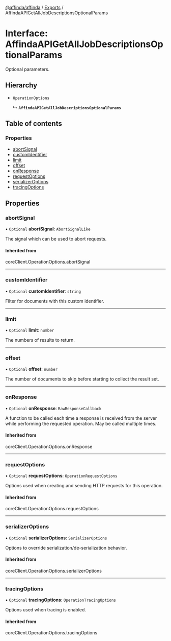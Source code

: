 [@affinda/affinda](../README.md) / [Exports](../modules.md) / AffindaAPIGetAllJobDescriptionsOptionalParams

# Interface: AffindaAPIGetAllJobDescriptionsOptionalParams

Optional parameters.

## Hierarchy

- `OperationOptions`

  ↳ **`AffindaAPIGetAllJobDescriptionsOptionalParams`**

## Table of contents

### Properties

- [abortSignal](AffindaAPIGetAllJobDescriptionsOptionalParams.md#abortsignal)
- [customIdentifier](AffindaAPIGetAllJobDescriptionsOptionalParams.md#customidentifier)
- [limit](AffindaAPIGetAllJobDescriptionsOptionalParams.md#limit)
- [offset](AffindaAPIGetAllJobDescriptionsOptionalParams.md#offset)
- [onResponse](AffindaAPIGetAllJobDescriptionsOptionalParams.md#onresponse)
- [requestOptions](AffindaAPIGetAllJobDescriptionsOptionalParams.md#requestoptions)
- [serializerOptions](AffindaAPIGetAllJobDescriptionsOptionalParams.md#serializeroptions)
- [tracingOptions](AffindaAPIGetAllJobDescriptionsOptionalParams.md#tracingoptions)

## Properties

### abortSignal

• `Optional` **abortSignal**: `AbortSignalLike`

The signal which can be used to abort requests.

#### Inherited from

coreClient.OperationOptions.abortSignal

___

### customIdentifier

• `Optional` **customIdentifier**: `string`

Filter for documents with this custom identifier.

___

### limit

• `Optional` **limit**: `number`

The numbers of results to return.

___

### offset

• `Optional` **offset**: `number`

The number of documents to skip before starting to collect the result set.

___

### onResponse

• `Optional` **onResponse**: `RawResponseCallback`

A function to be called each time a response is received from the server
while performing the requested operation.
May be called multiple times.

#### Inherited from

coreClient.OperationOptions.onResponse

___

### requestOptions

• `Optional` **requestOptions**: `OperationRequestOptions`

Options used when creating and sending HTTP requests for this operation.

#### Inherited from

coreClient.OperationOptions.requestOptions

___

### serializerOptions

• `Optional` **serializerOptions**: `SerializerOptions`

Options to override serialization/de-serialization behavior.

#### Inherited from

coreClient.OperationOptions.serializerOptions

___

### tracingOptions

• `Optional` **tracingOptions**: `OperationTracingOptions`

Options used when tracing is enabled.

#### Inherited from

coreClient.OperationOptions.tracingOptions
